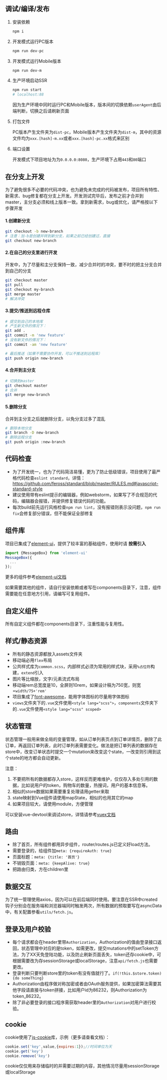 ## 调试/编译/发布

1. 安装依赖

	```bash
	npm i
	```
2. 开发模式运行PC版本

	```bash
	npm run dev-pc
	```
3. 开发模式运行Mobile版本

	```bash
	npm run dev-m
	```
4. 生产环境启动SSR

	``` bash
	npm run start
	# localhost:88
	```
	因为生产环境中同时运行PC和Mobile版本，版本间的切换依赖`userAgent`由后端判断，切换之后请刷新页面

5. 打包文件

	PC版本产生文件夹为`dist-pc`，Mobile版本产生文件夹为`dist-m`，其中的资源文件均为`xxx.[hash]-m.xx`或者`xxx.[hash]-pc.xx`格式来区别

6. 端口设置

	开发模式下项目地址为为`0.0.0.0:8080`，生产环境下占用`443`和`80`端口

## 在分支上开发
为了避免很多不必要的代码冲突，也为避免未完成的代码被发布，项目所有特性、新需求、bug修复都在分支上开发。开发测试完毕后，发布之前才合并到master，主分支必须和线上版本一致。拿到新需求，bug或优化，请严格按以下步骤开发
#### 1.创建新分支
```bash
git checkout -b new-branch
# 注意：加-b是创建并转到新分支，如果之前已经创建过，直接
git checkout new-branch
```
#### 2.在自己的分支里进行开发
开发中，为了尽量和主分支保持一致，减少合并时的冲突，要不时的把主分支合并到自己的分支
```bash
git checkout master
git pull
git checkout my-branch
git merge master
# 解决冲突
```
#### 3.提交/推送到远程仓库
```bash
# 提交到自己的本地库
# 产生新文件的情况下：
git add .
git commit -m 'new feature'
# 没有新文件的情况下：
git commit -am 'new feature'

# 最后推送（如果不需要协作开发，可以不推送到远程库）
git push origin new-branch
```
#### 4.合并到主分支
```bash
# 切换到master
git checkout master
# 合并
git merge new-branch
```
#### 5.删除分支
合并到主分支之后就删除分支，以免分支过多了混乱
```bash
# 删除本地分支
git branch -D new-branch
# 删除远程分支
git push origin :new-branch
```


## 代码检查
- 为了开发统一，也为了代码简洁易懂，更为了防止低级错误，项目使用了最严格代码检查`eslint standard`，详情：https://github.com/feross/standard/blob/master/RULES.md#javascript-standard-style
- 建议使用带有eslint提示的编辑器，例如webstorm，如果写了不合规范的代码，编辑器会报错，并提供修复错误代码的功能。
- 每次build前先运行风格检查`npm run lint`，没有报错则表示没问题，`npm run fix`会修复部分错误，但不能保证全部修复

## 组件库
项目已集成了[element-ui](https://github.com/ElemeFE/mint-ui)，提供了较丰富的基础组件，使用时请 **按需引入**
```javascript
import {MessageBox} from 'element-ui'
MessageBox({
  ...
});
```
更多的组件参考[element-ui文档](http://element.eleme.io/#/zh-CN/component/installation)

如果需要其他的组件，请自行安装依赖或者写在components目录下，注意，组件需要能在任意地方引用，请编写可复用组件。

## 自定义组件
所有自定义组件都在components目录下，注重性能与复用性。

## 样式/静态资源
- 所有的静态资源都放入assets文件夹
- 移动端必用`flex`布局
- 公共样式库为`common.scss`，内部样式必须为常用的样式块，采用`%占位符`构建，`extend`引入
- 图片等比缩放，文字/元素流式布局
- 移动端rem总宽度是10，全屏则10rem，如果设计稿为750宽，则宽=`width/75+'rem'`
- 项目集成了[font-awesome](http://fontawesome.io/icons/)，能用字体图标的尽量用字体图标
- `views`文件夹下的`.vue`文件使用`<style lang="scss">`，`components`文件夹下的`.vue`文件使用`<style lang="scss" scoped>`

## 状态管理
状态管理一般用来做全局的变量管理，如从订单列表页点到订单详情页，删除了此订单，再返回订单列表，此时订单列表需要变化。做法是把订单列表的数据存在store中，改变订单状态时提交一个mutation来改变这个state，一改变则引用到这个state的地方都会自动更新。

注意：
1. 不要把所有的数据都存入store，这样反而更难维护，仅仅存入多处引用的数据，比如说用户的token，购物车的数量，热搜词，用户的基本信息等。
2. 相似的store数据如果需要重复处理请用getter来取
3. state映射到Vue组件请使用mapState，相似的也用其它的map
3. 如果项目较大，请使用module，方便管理

可以安装vue-devtool来调试store，详情请参考[vuex文档](https://vuex.vuejs.org/zh-cn/)

## 路由
- 除了首页，所有组件都用异步组件，router/routes.js已定义好load方法。
- 需要登录的，给组件加`meta: {requireAuth: true}`
- 页面标题：`meta: {title: '首页'}`
- 不销毁页面：`meta: {keepAlive: true}`
- 把路由归类，方在children里

## 数据交互
为了统一管理使用axios，因为可以在前后端同时使用。要注意在SSR中created钩子分别会在服务端和浏览器端同时触发两次，所有数据的预取要写在asyncData中，有关配置参看`utils/fetch.js`。

## 登录及用户校验
- 每个请求都会在header里带`Authorization`，Authorization的值由登录接口返回，状态管理中对应的是token，如需更改，提交mutations中的setToken方法，为了XX天免登陆功能，以及防止刷新页面丢失，token还存cookie中，可根据需要改为存sessionStorage或localStorage，注意`api/fetch.js`也需要更改。
- 登录判断只要判断store里的token有没有值就行了。`if(!this.$store.token){do someThing}`
- Authorization由程序做对称加密或者由OAuth服务提供，如果加密算法需要其他字段请直接与token拼接，比如用户id为86232，则Authorization为token_86232。
- 除了非必要登录的接口程序需获取header里的`Authorization`对用户进行校验。

## cookie
cookie使用了[js-cookie](https://github.com/js-cookie/js-cookie)库，示例（更多请查看文档）：
```javascript
cookie.set('key',value,{expires:1});//时间单位为天
cookie.get('key')
cookie.remove('key')
```
cookie仅仅用来存储临时的并需要过期的内容，其他情况尽量用sessionStorage或localStorage
